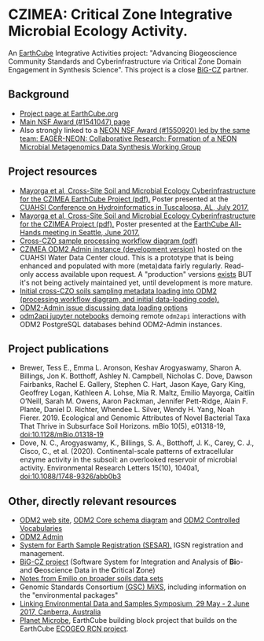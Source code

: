 # CZIMEA: Critical Zone Integrative Microbial Ecology Activity. 

An [EarthCube](https://www.earthcube.org) Integrative Activities project: "Advancing Biogeoscience Community Standards and Cyberinfrastructure via Critical Zone Domain Engagement in Synthesis Science". This project is a close [BiG-CZ](http://bigcz.org) partner.

## Background

- [Project page at EarthCube.org](https://www.earthcube.org/group/advancing-biogeoscience-community-standards-cyberinfrastructure-critical-zone-domain-engagement-synthesis-science)
- [Main NSF Award (#1541047) page](https://www.nsf.gov/awardsearch/showAward?AWD_ID=1541047)
- Also strongly linked to a [NEON NSF Award (#1550920) led by the same team: EAGER-NEON: Collaborative Research: Formation of a NEON Microbial Metagenomics Data Synthesis Working Group](https://www.nsf.gov/awardsearch/showAward?AWD_ID=1550920)

## Project resources

- [Mayorga et al, Cross-Site Soil and Microbial Ecology Cyberinfrastructure for the CZIMEA EarthCube Project (pdf).](https://github.com/BiG-CZ/CZIMEA/blob/master/EMayorga_ECAHM2017_Poster.pdf) Poster presented at the [CUAHSI Conference on Hydroinformatics in Tuscaloosa, AL, July 2017.](https://www.cuahsi.org/community/cuahsi-science-meetings/)
- [Mayorga et al, Cross-Site Soil and Microbial Ecology Cyberinfrastructure for the CZIMEA Project (pdf).](https://drive.google.com/open?id=0B7vBlSZGFJKHZWlHQzV2YVB0MU0) Poster presented at the [EarthCube All-Hands meeting in Seattle, June 2017.](https://www.earthcube.org/2017-all-hands-meeting)
- [Cross-CZO sample processing workflow diagram (pdf)](https://drive.google.com/open?id=0B9NLnOiN5c1RUXIzbGNYVTNWMG8)
- [CZIMEA ODM2 Admin instance (development version)](http://dev-odm2admin.cuahsi.org/CZIMEA/) hosted on the CUAHSI Water Data Center cloud. This is a prototype that is being enhanced and populated with more (meta)data fairly regularly. Read-only access available upon request. A "production" versions [exists](http://odm2admin.cuahsi.org/CZIMEA/) BUT it's not being actively maintained yet, until development is more mature.
- [Initial cross-CZO soils sampling metadata loading into ODM2 (processing workflow diagram, and initial data-loading code).](dataloading)
- [ODM2-Admin issue discussing data loading options](https://github.com/ODM2/ODM2-Admin/issues/16)
- [odm2api jupyter notebooks](https://github.com/ODM2/ODM2API-ipython-notebooks) demoing remote `odm2api` interactions with ODM2 PostgreSQL databases behind ODM2-Admin instances.

## Project publications

- Brewer, Tess E., Emma L. Aronson, Keshav Arogyaswamy, Sharon A. Billings, Jon K. Botthoff, Ashley N. Campbell, Nicholas C. Dove, Dawson Fairbanks, Rachel E. Gallery, Stephen C. Hart, Jason Kaye, Gary King, Geoffrey Logan, Kathleen A. Lohse, Mia R. Maltz, Emilio Mayorga, Caitlin O’Neill, Sarah M. Owens, Aaron Packman, Jennifer Pett-Ridge, Alain F. Plante, Daniel D. Richter, Whendee L. Silver, Wendy H. Yang, Noah Fierer. 2019. Ecological and Genomic Attributes of Novel Bacterial Taxa That Thrive in Subsurface Soil Horizons. mBio 10(5), e01318-19, [doi:10.1128/mBio.01318-19](https://doi.org/10.1128/mBio.01318-19)
- Dove, N. C., Arogyaswamy, K., Billings, S. A., Botthoff, J. K., Carey, C. J., Cisco, C., et al. (2020). Continental-scale patterns of extracellular enzyme activity in the subsoil: an overlooked reservoir of microbial activity. Environmental Research Letters 15(10), 1040a1, [doi:10.1088/1748-9326/abb0b3](https://doi.org/10.1088/1748-9326/abb0b3)

## Other, directly relevant resources

- [ODM2 web site](http://www.odm2.org), [ODM2 Core schema diagram](http://odm2.github.io/ODM2/schemas/ODM2_Current/diagrams/ODM2Core.html) and [ODM2 Controlled Vocabularies](http://vocabulary.odm2.org)
- [ODM2 Admin](https://github.com/ODM2/ODM2-Admin)
- [System for Earth Sample Registration (SESAR).](http://www.geosamples.org/) IGSN registration and management.
- [BiG-CZ project](https://bigcz.org) (Software System for Integration and Analysis of **Bi**o- and **G**eoscience Data in the **C**ritical **Z**one) 
- [Notes from Emilio on broader soils data sets](GeneralSoilsData.md)
- Genomic Standards Consortium [(GSC) MiXS](http://gensc.org/mixs/), including information on the "environmental packages"
- [Linking Environmental Data and Samples Symposium, 29 May - 2 June 2017, Canberra, Australia](https://csiro-enviro-informatics.github.io/environmental-data-symposium-2017/)
- [Planet Microbe](http://www.planetmicrobe.org/), EarthCube building block project that builds on the EarthCube [ECOGEO RCN project](https://www.earthcube.org/group/ecogeo).
